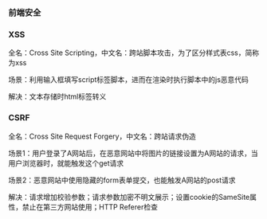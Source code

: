 ### 前端安全

### XSS
全名：Cross Site Scripting，中文名：跨站脚本攻击，为了区分样式表css，简称为xss

场景：利用输入框填写script标签脚本，进而在渲染时执行脚本中的js恶意代码

解决：文本存储时html标签转义

### CSRF
全名：Cross Site Request Forgery，中文名：跨站请求伪造

场景1：用户登录了A网站后，在恶意网站中将图片的链接设置为A网站的请求，当用户浏览器时，就能触发这个get请求

场景2：恶意网站中使用隐藏的form表单提交，也能触发A网站的post请求

解决：请求增加校验参数；请求参数加密不明文展示；设置cookie的SameSite属性，禁止在第三方网站使用；HTTP Referer检查
